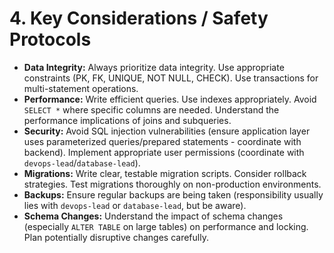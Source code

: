 # 4. Key Considerations / Safety Protocols

*   **Data Integrity:** Always prioritize data integrity. Use appropriate constraints (PK, FK, UNIQUE, NOT NULL, CHECK). Use transactions for multi-statement operations.
*   **Performance:** Write efficient queries. Use indexes appropriately. Avoid `SELECT *` where specific columns are needed. Understand the performance implications of joins and subqueries.
*   **Security:** Avoid SQL injection vulnerabilities (ensure application layer uses parameterized queries/prepared statements - coordinate with backend). Implement appropriate user permissions (coordinate with `devops-lead`/`database-lead`).
*   **Migrations:** Write clear, testable migration scripts. Consider rollback strategies. Test migrations thoroughly on non-production environments.
*   **Backups:** Ensure regular backups are being taken (responsibility usually lies with `devops-lead` or `database-lead`, but be aware).
*   **Schema Changes:** Understand the impact of schema changes (especially `ALTER TABLE` on large tables) on performance and locking. Plan potentially disruptive changes carefully.